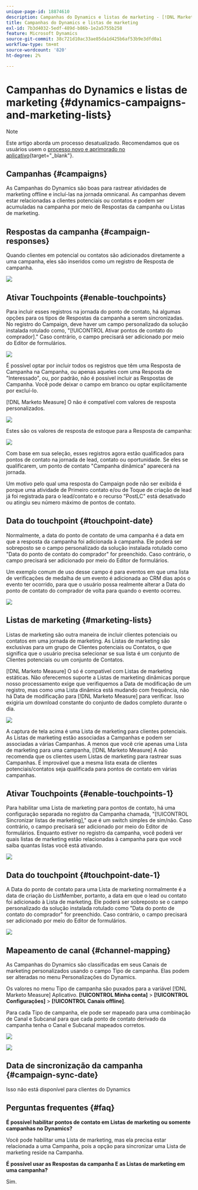 ```yaml
---
unique-page-id: 18874610
description: Campanhas do Dynamics e listas de marketing - [!DNL Marketo Measure] - Documentação do produto
title: Campanhas do Dynamics e listas de marketing
exl-id: 7b3d4032-5edf-489d-b86b-1e2a5755b258
feature: Microsoft Dynamics
source-git-commit: 38c721d10ac33ae85da1d425b6af53b9e3dfd0a1
workflow-type: tm+mt
source-wordcount: '820'
ht-degree: 2%

---
```


# Campanhas do Dynamics e listas de marketing {#dynamics-campaigns-and-marketing-lists}

>[!NOTE]
>
>Este artigo aborda um processo desatualizado. Recomendamos que os usuários usem o [processo novo e aprimorado no aplicativo](/help/channel-tracking-and-setup/offline-channels/custom-campaign-sync.md){target="_blank"}.

## Campanhas {#campaigns}

As Campanhas do Dynamics são boas para rastrear atividades de marketing offline e incluí-las na jornada omnicanal. As campanhas devem estar relacionadas a clientes potenciais ou contatos e podem ser acumuladas na campanha por meio de Respostas da campanha ou Listas de marketing.

## Respostas da campanha {#campaign-responses}

Quando clientes em potencial ou contatos são adicionados diretamente a uma campanha, eles são inseridos como um registro de Resposta de campanha.

![](assets/1.png)

## Ativar Touchpoints {#enable-touchpoints}

Para incluir esses registros na jornada do ponto de contato, há algumas opções para os tipos de Respostas da campanha a serem sincronizadas. No registro do Campaign, deve haver um campo personalizado da solução instalada rotulado como, &quot;[!UICONTROL Ativar pontos de contato do comprador].&quot; Caso contrário, o campo precisará ser adicionado por meio do Editor de formulários.

![](assets/2.png)

É possível optar por incluir todos os registros que têm uma Resposta de Campanha na Campanha, ou apenas aqueles com uma Resposta de &quot;Interessado&quot;, ou, por padrão, não é possível incluir as Respostas de Campanha. Você pode deixar o campo em branco ou optar explicitamente por excluí-lo.

[!DNL Marketo Measure] O não é compatível com valores de resposta personalizados.

![](assets/3.png)

Estes são os valores de resposta de estoque para a Resposta de campanha:

![](assets/4.png)

Com base em sua seleção, esses registros agora estão qualificados para pontos de contato na jornada de lead, contato ou oportunidade. Se eles se qualificarem, um ponto de contato &quot;Campanha dinâmica&quot; aparecerá na jornada.

Um motivo pelo qual uma resposta do Campaign pode não ser exibida é porque uma atividade de Primeiro contato e/ou de Toque de criação de lead já foi registrada para o lead/contato e o recurso &quot;PostLC&quot; está desativado ou atingiu seu número máximo de pontos de contato.

## Data do touchpoint {#touchpoint-date}

Normalmente, a data do ponto de contato de uma campanha é a data em que a resposta da campanha foi adicionada à campanha. Ele poderá ser sobreposto se o campo personalizado da solução instalada rotulado como &quot;Data do ponto de contato do comprador&quot; for preenchido. Caso contrário, o campo precisará ser adicionado por meio do Editor de formulários.

Um exemplo comum de uso desse campo é para eventos em que uma lista de verificações de medalha de um evento é adicionada ao CRM dias após o evento ter ocorrido, para que o usuário possa realmente alterar a Data do ponto de contato do comprador de volta para quando o evento ocorreu.

![](assets/5.png)

## Listas de marketing {#marketing-lists}

Listas de marketing são outra maneira de incluir clientes potenciais ou contatos em uma jornada de marketing. As Listas de marketing são exclusivas para um grupo de Clientes potenciais ou Contatos, o que significa que o usuário precisa selecionar se sua lista é um conjunto de Clientes potenciais ou um conjunto de Contatos.

[!DNL Marketo Measure] O só é compatível com Listas de marketing estáticas. Não oferecemos suporte a Listas de marketing dinâmicas porque nosso processamento exige que verifiquemos a Data de modificação de um registro, mas como uma Lista dinâmica está mudando com frequência, não há Data de modificação para [!DNL Marketo Measure] para verificar. Isso exigiria um download constante do conjunto de dados completo durante o dia.

![](assets/6.png)

A captura de tela acima é uma Lista de marketing para clientes potenciais. As Listas de marketing estão associadas a Campanhas e podem ser associadas a várias Campanhas. A menos que você crie apenas uma Lista de marketing para uma campanha, [!DNL Marketo Measure] A não recomenda que os clientes usem Listas de marketing para rastrear suas Campanhas. É improvável que a mesma lista exata de clientes potenciais/contatos seja qualificada para pontos de contato em várias campanhas.

## Ativar Touchpoints {#enable-touchpoints-1}

Para habilitar uma Lista de marketing para pontos de contato, há uma configuração separada no registro da Campanha chamada, &quot;[!UICONTROL Sincronizar listas de marketing],&quot; que é um switch simples de sim/não. Caso contrário, o campo precisará ser adicionado por meio do Editor de formulários. Enquanto estiver no registro da campanha, você poderá ver quais listas de marketing estão relacionadas à campanha para que você saiba quantas listas você está ativando.

![](assets/7.png)

## Data do touchpoint {#touchpoint-date-1}

A Data do ponto de contato para uma Lista de marketing normalmente é a data de criação do ListMember, portanto, a data em que o lead ou contato foi adicionado à Lista de marketing. Ele poderá ser sobreposto se o campo personalizado da solução instalada rotulado como &quot;Data do ponto de contato do comprador&quot; for preenchido. Caso contrário, o campo precisará ser adicionado por meio do Editor de formulários.

![](assets/8.png)

## Mapeamento de canal {#channel-mapping}

As Campanhas do Dynamics são classificadas em seus Canais de marketing personalizados usando o campo Tipo de campanha. Elas podem ser alteradas no menu Personalizações do Dynamics.

Os valores no menu Tipo de campanha são puxados para a variável [!DNL Marketo Measure] Aplicativo. **[!UICONTROL Minha conta]** > **[!UICONTROL Configurações]** > **[!UICONTROL Canais offline]**.

Para cada Tipo de campanha, ele pode ser mapeado para uma combinação de Canal e Subcanal para que cada ponto de contato derivado da campanha tenha o Canal e Subcanal mapeados corretos.

![](assets/9.png)

![](assets/10.png)

## Data de sincronização da campanha {#campaign-sync-date}

Isso não está disponível para clientes do Dynamics

## Perguntas frequentes {#faq}

**É possível habilitar pontos de contato em Listas de marketing ou somente campanhas no Dynamics?**

Você pode habilitar uma Lista de marketing, mas ela precisa estar relacionada a uma Campanha, pois a opção para sincronizar uma Lista de marketing reside na Campanha.

**É possível usar as Respostas da campanha E as Listas de marketing em uma campanha?**

Sim.
